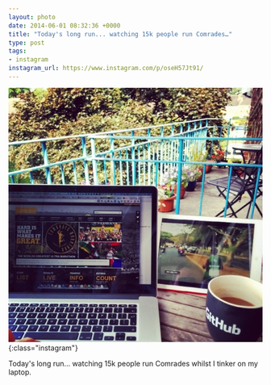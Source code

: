 ```yaml
---
layout: photo
date: 2014-06-01 08:32:36 +0000
title: "Today's long run... watching 15k people run Comrades…"
type: post
tags:
- instagram
instagram_url: https://www.instagram.com/p/oseH57Jt91/
---
```


![Instagram - oseH57Jt91](/img/oseH57Jt91.jpg){:class="instagram"}

Today's long run... watching 15k people run Comrades whilst I tinker on my laptop.
